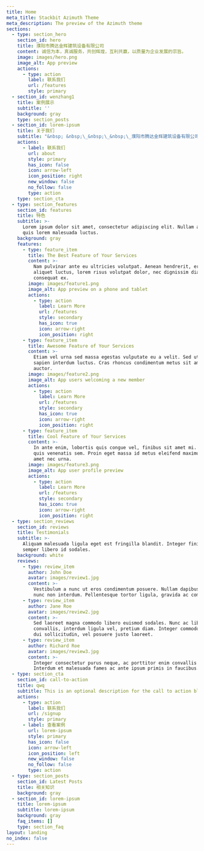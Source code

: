 ```yaml
---
title: Home
meta_title: Stackbit Azimuth Theme
meta_description: The preview of the Azimuth theme
sections:
  - type: section_hero
    section_id: hero
    title: 濮阳市腾达金辉建筑设备有限公司
    content: 诚信为本，真诚服务，共创辉煌，互利共赢，以质量为企业发展的宗旨。
    image: images/hero.png
    image_alt: App preview
    actions:
      - type: action
        label: 联系我们
        url: /features
        style: primary
  - section_id: wenzhang1
    title: 案例展示
    subtitle: ''
    background: gray
    type: section_posts
  - section_id: lorem-ipsum
    title: 关于我们
    subtitle: "&nbsp; &nbsp;\_&nbsp;\_&nbsp;\_濮阳市腾达金辉建筑设备有限公司是一家专门制造高空吊篮及脚手架建筑设备批发租赁公司，公司集电动吊篮的研发、制造、生产、销售、服务于一体。公司拥有丰富的施工安装经验及服务团队，为顾客提解决了后顾之忧，提供了的优质服务。<br>&nbsp;\_&nbsp;\_&nbsp;\_&nbsp;\_公司一直奉行“诚信经营，服务至上”的理念，以高效、安全、互利共赢为宗旨。公司坐落于中原经济区，东部经济，交通和工商业中心的文明古都-濮阳，拥有优越的地理优势。濮阳被誉为“三商之源，华商之都”又是冀、鲁、豫三省的交界处。106国道在这里相会......<br>&nbsp;\_&nbsp;\_&nbsp;\_&nbsp;\_本公司产品脚手架及吊篮广泛应用于全国各大建筑工程的外墙粉刷、防腐、保温、清洗、维修等诸多领域，受到广大客户的好评。"
    actions:
      - label: 联系我们
        url: about
        style: primary
        has_icon: false
        icon: arrow-left
        icon_position: right
        new_window: false
        no_follow: false
        type: action
    type: section_cta
  - type: section_features
    section_id: features
    title: 特色
    subtitle: >-
      Lorem ipsum dolor sit amet, consectetur adipiscing elit. Nullam a metus
      quis lorem malesuada luctus.
    background: gray
    features:
      - type: feature_item
        title: The Best Feature of Your Services
        content: >-
          Nam pulvinar ante eu ultricies volutpat. Aenean hendrerit, eros sed
          aliquet luctus, lorem risus volutpat dolor, nec dignissim diam neque
          consequat ex.
        image: images/feature1.png
        image_alt: App preview on a phone and tablet
        actions:
          - type: action
            label: Learn More
            url: /features
            style: secondary
            has_icon: true
            icon: arrow-right
            icon_position: right
      - type: feature_item
        title: Awesome Feature of Your Services
        content: >-
          Etiam vel urna sed massa egestas vulputate eu a velit. Sed ut nisl nec
          sapien interdum luctus. Cras rhoncus condimentum metus sit amet
          auctor.
        image: images/feature2.png
        image_alt: App users welcoming a new member
        actions:
          - type: action
            label: Learn More
            url: /features
            style: secondary
            has_icon: true
            icon: arrow-right
            icon_position: right
      - type: feature_item
        title: Cool Feature of Your Services
        content: >-
          In ante enim, lobortis quis congue vel, finibus sit amet mi. Aenean
          quis venenatis sem. Proin eget massa id metus eleifend maximus sit
          amet nec urna.
        image: images/feature3.png
        image_alt: App user profile preview
        actions:
          - type: action
            label: Learn More
            url: /features
            style: secondary
            has_icon: true
            icon: arrow-right
            icon_position: right
  - type: section_reviews
    section_id: reviews
    title: Testimonials
    subtitle: >-
      Aliquam malesuada ligula eget est fringilla blandit. Integer finibus
      semper libero id sodales. 
    background: white
    reviews:
      - type: review_item
        author: John Doe
        avatar: images/review1.jpg
        content: >-
          Vestibulum a nunc ut eros condimentum posuere. Nullam dapibus quis
          nunc non interdum. Pellentesque tortor ligula, gravida ac commodo eu.
      - type: review_item
        author: Jane Roe
        avatar: images/review2.jpg
        content: >-
          Sed laoreet magna commodo libero euismod sodales. Nunc ac libero
          convallis, interdum ligula vel, pretium diam. Integer commodo sem at
          dui sollicitudin, vel posuere justo laoreet.
      - type: review_item
        author: Richard Roe
        avatar: images/review3.jpg
        content: >-
          Integer consectetur purus neque, ac porttitor enim convallis vitae.
          Interdum et malesuada fames ac ante ipsum primis in faucibus.
  - type: section_cta
    section_id: call-to-action
    title: qwq
    subtitle: This is an optional description for the call to action block.
    actions:
      - type: action
        label: 联系我们
        url: /signup
        style: primary
      - label: 查看案例
        url: lorem-ipsum
        style: primary
        has_icon: false
        icon: arrow-left
        icon_position: left
        new_window: false
        no_follow: false
        type: action
  - type: section_posts
    section_id: Latest Posts
    title: 相关知识
    background: gray
  - section_id: lorem-ipsum
    title: lorem-ipsum
    subtitle: lorem-ipsum
    background: gray
    faq_items: []
    type: section_faq
layout: landing
no_index: false
---
```

